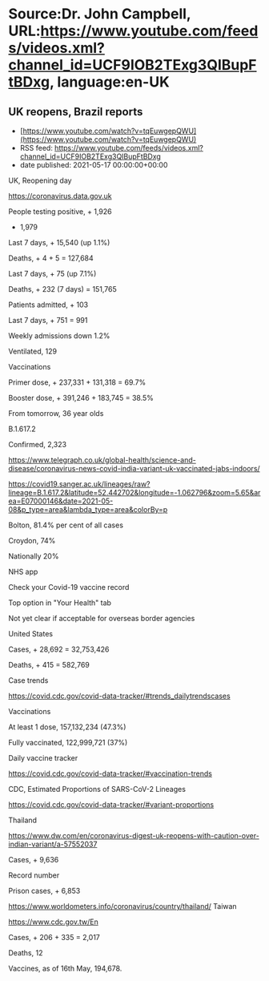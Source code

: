 # Source:Dr. John Campbell, URL:https://www.youtube.com/feeds/videos.xml?channel_id=UCF9IOB2TExg3QIBupFtBDxg, language:en-UK

## UK reopens, Brazil reports
 - [https://www.youtube.com/watch?v=tqEuwgepQWU](https://www.youtube.com/watch?v=tqEuwgepQWU)
 - RSS feed: https://www.youtube.com/feeds/videos.xml?channel_id=UCF9IOB2TExg3QIBupFtBDxg
 - date published: 2021-05-17 00:00:00+00:00

UK, Reopening day

https://coronavirus.data.gov.uk

People testing positive, + 1,926 
+ 1,979

Last 7 days, + 15,540 (up 1.1%)

Deaths, + 4 + 5 = 127,684

Last 7 days, + 75 (up 7.1%)

Deaths, + 232 (7 days) = 151,765

Patients admitted, + 103

Last 7 days, + 751 = 991

Weekly admissions down 1.2%

Ventilated, 129

Vaccinations

Primer dose, + 237,331 + 131,318 
= 69.7%

Booster dose, + 391,246 + 183,745 
= 38.5%

From tomorrow, 36 year olds

B.1.617.2

Confirmed, 2,323

https://www.telegraph.co.uk/global-health/science-and-disease/coronavirus-news-covid-india-variant-uk-vaccinated-jabs-indoors/

https://covid19.sanger.ac.uk/lineages/raw?lineage=B.1.617.2&latitude=52.442702&longitude=-1.062796&zoom=5.65&area=E07000146&date=2021-05-08&p_type=area&lambda_type=area&colorBy=p

Bolton, 81.4% per cent of all cases

Croydon, 74%

Nationally 20%

NHS app

Check your Covid-19 vaccine record

Top option in "Your Health" tab

Not yet clear if acceptable for overseas border agencies


United States

Cases, + 28,692 = 32,753,426

Deaths, + 415 = 582,769

Case trends

https://covid.cdc.gov/covid-data-tracker/#trends_dailytrendscases

Vaccinations

At least 1 dose, 157,132,234 (47.3%)

Fully vaccinated, 122,999,721 (37%)

Daily vaccine tracker

https://covid.cdc.gov/covid-data-tracker/#vaccination-trends


CDC, Estimated Proportions of SARS-CoV-2 Lineages

https://covid.cdc.gov/covid-data-tracker/#variant-proportions

 Thailand

https://www.dw.com/en/coronavirus-digest-uk-reopens-with-caution-over-indian-variant/a-57552037

Cases, + 9,636

Record number

Prison cases, + 6,853

https://www.worldometers.info/coronavirus/country/thailand/
Taiwan

https://www.cdc.gov.tw/En

Cases, + 206 + 335 = 2,017

Deaths, 12

Vaccines, as of 16th May, 194,678.

